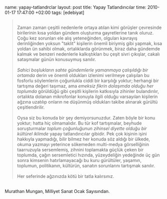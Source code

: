 name: yapay-tatlandrclar
layout: post
title: Yapay Tatlandırıcılar
time: 2010-01-17 17:47:00 +02:00
tags: [edebiyat]

<blockquote><br />Zaman zaman çeşitli nedenlerle ortaya atılan kimi görüşler çevresinde birilerinin kısa yoldan gündem oluşturma gayretlerine tanık oluruz. Çoğu kez sorunları ele alış yeteneğinden, olguları kavrayış derinliğinden yoksun "taklit" kişilerin önemli biriymiş gibi yapmak, kısa yoldan ün sahibi olmak, ortalıklarda görünmek, biraz daha gündemde kalmak ve benzeri nedenlerle kalkıştıkları bu çeşit sivri çıkışlar, cakalı sataşmalar günün konusuymuş sanılır.<br /><br /><span style="font-style:italic;">Sahici boşlukların sahte gündemlerle yamanmaya çalışıldığı bir ortamda</span> derin ve önemli oldukları izlenimi verilmeye çalışılan bu fosforlu söylemlerin çoğunlukla ciddi bir karşılığı yoktur; herhangi bir tartışma değeri taşımaz, ama <span style="font-style:italic;">emeksiz fikrin dolaşımda olduğu her toplumda</span> görüldüğü gibi çeşitli kişilerin katkısıyla zihinler bulandırılır, ortalıkta dolanan mikrofonlar konuyla ilgili olduğu varsayılan kişilerin ağzına uzatılıp onların ne düşünmüş oldukları takibe alınarak gürültü çeşitlendirilir.<br /><br />Oysa siz bu konuda bir şey demiyorsunuzdur. Zaten böyle bir konu yoktur; hatta hiç olmamalıdır. Bu tür kof tartışmalar, beyhude soruşturmalar <span style="font-style:italic;">toplum çoğunluğunun zihinsel diyette olduğu bir kültürel iklimde</span> yapay tatlandırıcılar gibidir. Pek çok kişinin işini hakkıyla yapmadığı, bilir bilmez her konuda söz aldığı bir ülkede, okuma yazmayı yeterince sökemeden multi-medya görselliğinin taarruzuyla sersemlemiş, zihnini toplamakta güçlük çeken bir toplumda, çağın sersemletici hızında, yüzeydeliğin yedeğinde üç gün sonra kimsenin hatırlamayacağı bu kuru gürültüler, yaşamın, toplumun, politikanın, kültürün, sanatın sorunlarını tartışmak sanılır.<br /><br />Her seferinde ağzınızda kötü bir tatla kalırsınız.<br /></blockquote><br />Murathan Mungan, Milliyet Sanat Ocak Sayısından.
